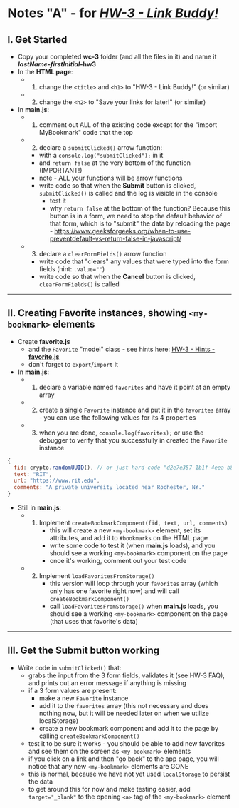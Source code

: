 # Notes "A" - for [*HW-3 - Link Buddy!*](hw-3.md)


## I. Get Started

- Copy your completed **wc-3** folder (and all the files in it) and name it ***lastName*-*firstInitial*-hw3**
- In the **HTML page**:
  - 1) change the `<title>` and `<h1>` to "HW-3 - Link Buddy!" (or similar)
  - 2) change the `<h2>` to "Save your links for later!" (or similar)
- In **main.js**:
  - 1) comment out ALL of the existing code except for the "import MyBookmark" code that the top
  - 2) declare a `submitClicked()` arrow function:
    - with a `console.log("submitClicked");` in it
    - and `return false` at the very bottom of the function (IMPORTANT!)
    - note - ALL your functions will be arrow functions
    - write code so that when the **Submit** button is clicked,  `submitClicked()` is called and the log is visible in the console
      - test it
      - why `return false` at the bottom of the function? Because this button is in a form, we need to stop the default behavior of that form, which is to "submit" the data by reloading the page - https://www.geeksforgeeks.org/when-to-use-preventdefault-vs-return-false-in-javascript/
   - 3) declare a `clearFormFields()` arrow function
     - write code that "clears" any values that were typed into the form fields (hint: `.value=""`)
     - write code so that when the **Cancel** button is clicked, `clearFormFields()` is called

<hr>

## II. Creating Favorite instances, showing `<my-bookmark>` elements

- Create **favorite.js**
  - and the `Favorite` "model" class - see hints here: [HW-3 - Hints - **favorite.js**](hw-3.md#hints)
  - don't forget to `export`/`import` it
- In **main.js**:
  - 1) declare a variable named `favorites` and have it point at an empty array
  - 2) create a single `Favorite` instance and put it in the `favorites` array - you can use the following values for its 4 properties
  - 3) when you are done, `console.log(favorites);` or use the debugger to verify that you successfully in created the `Favorite` instance

```js
{
  fid: crypto.randomUUID(), // or just hard-code "d2e7e357-1b1f-4eea-b8f9-25af8aa17138"
  text: "RIT", 
  url: "https://www.rit.edu", 
  comments: "A private university located near Rochester, NY."
}
```

- Still in **main.js**: 
  - 1) Implement `createBookmarkComponent(fid, text, url, comments)`
        - this will create a new `<my-bookmark>` element, set its attributes, and add it to `#bookmarks` on the HTML page
        - write some code to test it (when **main.js** loads), and you should see a working `<my-bookmark>` component on the page
        - once it's working, comment out your test code
  - 2) Implement `loadFavoritesFromStorage()`
        - this version will loop through your `favorites` array (which only has one favorite right now) and will call `createBookmarkComponent()`
        - call `loadFavoritesFromStorage()` when **main.js** loads, you should see a working `<my-bookmark>` component on the page (that uses that favorite's data)

<hr>

## III. Get the Submit button working

- Write code in `submitClicked()` that:
  - grabs the input from the 3 form fields, validates it (see HW-3 FAQ), and prints out an error message if anything is missing
  - if a 3 form values are present:
    - make a new `Favorite` instance
    - add it to the `favorites` array (this not necessary and does nothing now, but it will be needed later on when we utilize localStorage)
    - create a new bookmark component and add it to the page by calling `createBookmarkComponent()`
  - test it to be sure it works - you should be able to add new favorites and see them on the screen as `<my-bookmark>` elements
  - if you click on a link and then "go back" to the app page, you will notice that any new `<my-bookmark>` elements are GONE
  - this is normal, because we have not yet used `localStorage` to persist the data
  - to get around this for now and make testing easier, add `target="_blank"` to the opening `<a>` tag of the `<my-bookmark>` element
